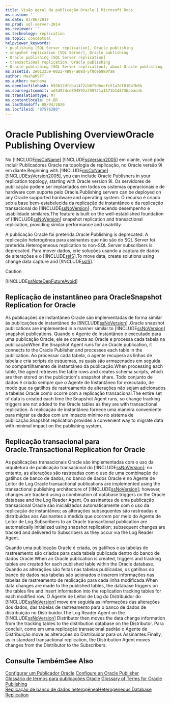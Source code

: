 ```yaml
---
title: Visão geral da publicação Oracle | Microsoft Docs
ms.custom: ''
ms.date: 03/06/2017
ms.prod: sql-server-2014
ms.reviewer: ''
ms.technology: replication
ms.topic: conceptual
helpviewer_keywords:
- publishing [SQL Server replication], Oracle publishing
- snapshot replication [SQL Server], Oracle publishing
- Oracle publishing [SQL Server replication]
- transactional replication, Oracle publishing
- Oracle publishing [SQL Server replication], about Oracle publishing
ms.assetid: 2e013259-0022-4897-a08d-5f8deb880fa8
author: MashaMSFT
ms.author: mathoma
ms.openlocfilehash: b59b12dfcba1472cb6f9d6ecfc51a7df8104fb0b
ms.sourcegitcommit: ad4d92dce894592a259721a1571b1d8736abacdb
ms.translationtype: MT
ms.contentlocale: pt-BR
ms.lasthandoff: 08/04/2020
ms.locfileid: "87576280"
---
```

# <a name="oracle-publishing-overview"></a><span data-ttu-id="a696a-102">Oracle Publishing Overview</span><span class="sxs-lookup"><span data-stu-id="a696a-102">Oracle Publishing Overview</span></span>
  <span data-ttu-id="a696a-103">No [!INCLUDE[msCoName](../../../includes/msconame-md.md)] [!INCLUDE[ssVersion2005](../../../includes/ssversion2005-md.md)] em diante, você pode incluir Publicadores Oracle na topologia de replicação, no Oracle versão 9i em diante.</span><span class="sxs-lookup"><span data-stu-id="a696a-103">Beginning with [!INCLUDE[msCoName](../../../includes/msconame-md.md)] [!INCLUDE[ssVersion2005](../../../includes/ssversion2005-md.md)], you can include Oracle Publishers in your replication topology, starting with Oracle version 9i.</span></span> <span data-ttu-id="a696a-104">Os servidores de publicação podem ser implantados em todos os sistemas operacionais e de hardware com suporte pelo Oracle.</span><span class="sxs-lookup"><span data-stu-id="a696a-104">Publishing servers can be deployed on any Oracle supported hardware and operating system.</span></span> <span data-ttu-id="a696a-105">O recurso é criado sob a base bem-estabelecida da replicação de instantâneo e da replicação transacional do [!INCLUDE[ssNoVersion](../../../includes/ssnoversion-md.md)] , fornecendo desempenho e usabilidade similares.</span><span class="sxs-lookup"><span data-stu-id="a696a-105">The feature is built on the well-established foundation of [!INCLUDE[ssNoVersion](../../../includes/ssnoversion-md.md)] snapshot replication and transactional replication, providing similar performance and usability.</span></span>  
  
 <span data-ttu-id="a696a-106">A publicação Oracle foi preterida.</span><span class="sxs-lookup"><span data-stu-id="a696a-106">Oracle Publishing is deprecated.</span></span> <span data-ttu-id="a696a-107">A replicação heterogênea para assinantes que não são do SQL Server foi preterida.</span><span class="sxs-lookup"><span data-stu-id="a696a-107">Heterogeneous replication to non-SQL Server subscribers is deprecated.</span></span> <span data-ttu-id="a696a-108">Para mover dados, crie soluções usando a captura de dados de alterações e o [!INCLUDE[ssIS](../../../includes/ssis-md.md)].</span><span class="sxs-lookup"><span data-stu-id="a696a-108">To move data, create solutions using change data capture and [!INCLUDE[ssIS](../../../includes/ssis-md.md)].</span></span>  
  
> [!CAUTION]  
>  [!INCLUDE[ssNoteDepFutureAvoid](../../../includes/ssnotedepfutureavoid-md.md)]  
  
## <a name="snapshot-replication-for-oracle"></a><span data-ttu-id="a696a-109">Replicação de instantâneo para Oracle</span><span class="sxs-lookup"><span data-stu-id="a696a-109">Snapshot Replication for Oracle</span></span>  
 <span data-ttu-id="a696a-110">As publicações de instantâneo Oracle são implementadas de forma similar às publicações de instantâneo do [!INCLUDE[ssNoVersion](../../../includes/ssnoversion-md.md)] .</span><span class="sxs-lookup"><span data-stu-id="a696a-110">Oracle snapshot publications are implemented in a manner similar to [!INCLUDE[ssNoVersion](../../../includes/ssnoversion-md.md)] snapshot publications.</span></span> <span data-ttu-id="a696a-111">Quando o Agente de Instantâneo é executado para uma publicação Oracle, ele se conecta ao Oracle e processa cada tabela na publicação</span><span class="sxs-lookup"><span data-stu-id="a696a-111">When the Snapshot Agent runs for an Oracle publication, it connects to the Oracle Publisher and processes each table in the publication.</span></span> <span data-ttu-id="a696a-112">Ao processar cada tabela, o agente recupera as linhas de tabela e cria scripts de esquemas, os quais são armazenados em seguida no compartilhamento de instantâneo da publicação.</span><span class="sxs-lookup"><span data-stu-id="a696a-112">When processing each table, the agent retrieves the table rows and creates schema scripts, which are then stored on the publication's snapshot share.</span></span> <span data-ttu-id="a696a-113">Todo conjunto de dados é criado sempre que o Agente de Instantâneo for executado, de modo que os gatilhos de rastreamento de alterações não sejam adicionados a tabelas Oracle como ocorre com a replicação transacional.</span><span class="sxs-lookup"><span data-stu-id="a696a-113">The entire set of data is created each time the Snapshot Agent runs, so change tracking triggers are not added to the Oracle tables as they are with transactional replication.</span></span> <span data-ttu-id="a696a-114">A replicação de instantâneo fornece uma maneira conveniente para migrar os dados com um impacto mínimo no sistema de publicação.</span><span class="sxs-lookup"><span data-stu-id="a696a-114">Snapshot replication provides a convenient way to migrate data with minimal impact on the publishing system.</span></span>  
  
## <a name="transactional-replication-for-oracle"></a><span data-ttu-id="a696a-115">Replicação transacional para Oracle.</span><span class="sxs-lookup"><span data-stu-id="a696a-115">Transactional Replication for Oracle</span></span>  
 <span data-ttu-id="a696a-116">As publicações transacionais Oracle são implementadas com o uso da arquitetura de publicação transacional do [!INCLUDE[ssNoVersion](../../../includes/ssnoversion-md.md)]; no entanto, as alterações são rastreadas com o uso de uma combinação de gatilhos de banco de dados, no banco de dados Oracle e no Agente de Leitor de Log.</span><span class="sxs-lookup"><span data-stu-id="a696a-116">Oracle transactional publications are implemented using the transactional publishing architecture of [!INCLUDE[ssNoVersion](../../../includes/ssnoversion-md.md)]; however, changes are tracked using a combination of database triggers on the Oracle database and the Log Reader Agent.</span></span> <span data-ttu-id="a696a-117">Os assinantes de uma publicação transacional Oracle são inicializados automaticamente com o uso da replicação de instantâneo; as alterações subsequentes são rastreadas e distribuídas aos Assinantes à medida que ocorrem por meio do Agente de Leitor de Log.</span><span class="sxs-lookup"><span data-stu-id="a696a-117">Subscribers to an Oracle transactional publication are automatically initialized using snapshot replication; subsequent changes are tracked and delivered to Subscribers as they occur via the Log Reader Agent.</span></span>  
  
 <span data-ttu-id="a696a-118">Quando uma publicação Oracle é criada, os gatilhos e as tabelas de rastreamento são criados para cada tabela publicada dentro do banco de dados Oracle.</span><span class="sxs-lookup"><span data-stu-id="a696a-118">When an Oracle publication is created, triggers and tracking tables are created for each published table within the Oracle database.</span></span> <span data-ttu-id="a696a-119">Quando as alterações são feitas nas tabelas publicadas, os gatilhos do banco de dados nas tabelas são acionados e inserem informações nas tabelas de rastreamento de replicação para cada linha modificada.</span><span class="sxs-lookup"><span data-stu-id="a696a-119">When data changes are made to the published tables, the database triggers on the tables fire and insert information into the replication tracking tables for each modified row.</span></span> <span data-ttu-id="a696a-120">O Agente de Leitor de Log do Distribuidor do [!INCLUDE[ssNoVersion](../../../includes/ssnoversion-md.md)] move em seguida as informações das alterações dos dados, das tabelas de rastreamento para o banco de dados de distribuição no Distribuidor.</span><span class="sxs-lookup"><span data-stu-id="a696a-120">The Log Reader Agent on the [!INCLUDE[ssNoVersion](../../../includes/ssnoversion-md.md)] Distributor then moves the data change information from the tracking tables to the distribution database on the Distributor.</span></span> <span data-ttu-id="a696a-121">Para concluir, como em uma replicação transacional padrão o Agente de Distribuição move as alterações do Distribuidor para os Assinantes.</span><span class="sxs-lookup"><span data-stu-id="a696a-121">Finally, as in standard transactional replication, the Distribution Agent moves changes from the Distributor to the Subscribers.</span></span>  
  
## <a name="see-also"></a><span data-ttu-id="a696a-122">Consulte Também</span><span class="sxs-lookup"><span data-stu-id="a696a-122">See Also</span></span>  
 <span data-ttu-id="a696a-123">[Configurar um Publicador Oracle](configure-an-oracle-publisher.md) </span><span class="sxs-lookup"><span data-stu-id="a696a-123">[Configure an Oracle Publisher](configure-an-oracle-publisher.md) </span></span>  
 <span data-ttu-id="a696a-124">[Glossário de termos para publicações Oracle](glossary-of-terms-for-oracle-publishing.md) </span><span class="sxs-lookup"><span data-stu-id="a696a-124">[Glossary of Terms for Oracle Publishing](glossary-of-terms-for-oracle-publishing.md) </span></span>  
 [<span data-ttu-id="a696a-125">Replicação de banco de dados heterogênea</span><span class="sxs-lookup"><span data-stu-id="a696a-125">Heterogeneous Database Replication</span></span>](heterogeneous-database-replication.md)  
  
  
